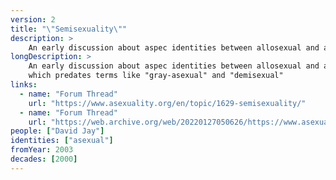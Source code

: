 ```yaml
---
version: 2
title: "\"Semisexuality\""
description: >
    An early discussion about aspec identities between allosexual and asexual
longDescription: >
    An early discussion about aspec identities between allosexual and asexual
    which predates terms like "gray-asexual" and "demisexual"
links:
  - name: "Forum Thread"
    url: "https://www.asexuality.org/en/topic/1629-semisexuality/"
  - name: "Forum Thread"
    url: "https://web.archive.org/web/20220127050626/https://www.asexuality.org/en/topic/1629-semisexuality/"
people: ["David Jay"]
identities: ["asexual"]
fromYear: 2003
decades: [2000]
---
```

